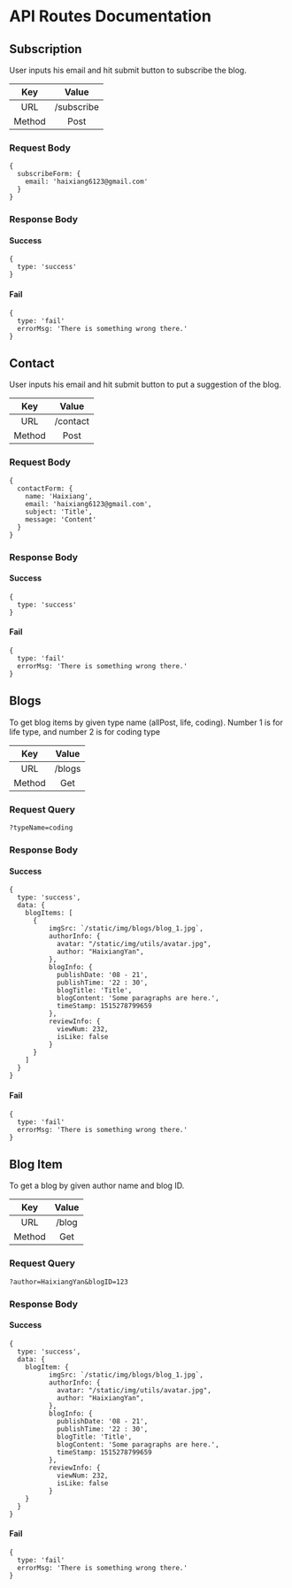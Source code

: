 # API Routes Documentation

## Subscription

User inputs his email and hit submit button to subscribe the blog.

| Key | Value |
|:---:|:---:|
| URL | /subscribe |
| Method | Post |

### Request Body

```
{
  subscribeForm: {
    email: 'haixiang6123@gmail.com'
  }
}
```

### Response Body

#### Success

```
{
  type: 'success'
}
```

#### Fail

```
{
  type: 'fail'
  errorMsg: 'There is something wrong there.'
}
```

## Contact

User inputs his email and hit submit button to put a suggestion of the blog.

| Key | Value |
|:---:|:---:|
| URL | /contact |
| Method | Post |

### Request Body

```
{
  contactForm: {
    name: 'Haixiang',
    email: 'haixiang6123@gmail.com',
    subject: 'Title',
    message: 'Content'
  }
}
```

### Response Body

#### Success

```
{
  type: 'success'
}
```

#### Fail

```
{
  type: 'fail'
  errorMsg: 'There is something wrong there.'
}
```

## Blogs

To get blog items by given type name (allPost, life, coding). Number 1 is for life type, and number 2 is for coding type

| Key | Value |
|:---:|:---:|
| URL | /blogs |
| Method | Get |

### Request Query

```
?typeName=coding
```

### Response Body

#### Success

```
{
  type: 'success',
  data: {
    blogItems: [
      {
          imgSrc: `/static/img/blogs/blog_1.jpg`,
          authorInfo: {
            avatar: "/static/img/utils/avatar.jpg",
            author: "HaixiangYan",
          },
          blogInfo: {
            publishDate: '08 - 21',
            publishTime: '22 : 30',
            blogTitle: 'Title',
            blogContent: 'Some paragraphs are here.',
            timeStamp: 1515278799659
          },
          reviewInfo: {
            viewNum: 232,
            isLike: false
          }
      }
    ]
  }
}
```

#### Fail

```
{
  type: 'fail'
  errorMsg: 'There is something wrong there.'
}
```

## Blog Item

To get a blog by given author name and blog ID.

| Key | Value |
|:---:|:---:|
| URL | /blog |
| Method | Get |

### Request Query

```
?author=HaixiangYan&blogID=123
```

### Response Body

#### Success

```
{
  type: 'success',
  data: {
    blogItem: {
          imgSrc: `/static/img/blogs/blog_1.jpg`,
          authorInfo: {
            avatar: "/static/img/utils/avatar.jpg",
            author: "HaixiangYan",
          },
          blogInfo: {
            publishDate: '08 - 21',
            publishTime: '22 : 30',
            blogTitle: 'Title',
            blogContent: 'Some paragraphs are here.',
            timeStamp: 1515278799659
          },
          reviewInfo: {
            viewNum: 232,
            isLike: false
          }
    }
  }
}
```

#### Fail

```
{
  type: 'fail'
  errorMsg: 'There is something wrong there.'
}
```